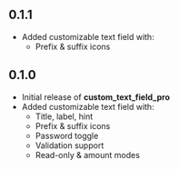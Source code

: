 ## 0.1.1

- Added customizable text field with:
  - Prefix & suffix icons



## 0.1.0

- Initial release of **custom_text_field_pro**
- Added customizable text field with:
  - Title, label, hint
  - Prefix & suffix icons
  - Password toggle
  - Validation support
  - Read-only & amount modes
